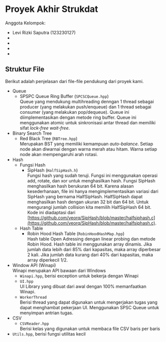 # Proyek Akhir Strukdat

Anggota Kelompok:

- Levi Rizki Saputra (123230127)
-
-
-
-

## Struktur File

Berikut adalah penjelasan dari file-file pendukung dari proyek kami.

- Queue
  - SPSPC Queue Ring Buffer (`SPCSCQueue.hpp`)  
    Queue yang mendukung multihreading denngan 1 thread sebagai producer (yang melakukan push/enqueue)
    dan 1 thread sebagai consumer (yang melakukan pop/dequeue). Queue ini diimplementasikan dengan metode
    ring buffer. Queue ini menggunakan atomic untuk sinkronisasi antar thread dan memiliki sifat *lock-free* *wait-free*.
- Binary Search Tree
  - Red Black Tree (`RBTree.hpp`)  
    Merupakan BST yang memiliki kemampuan *auto-balance*. Setiap node akan diwarnai dengan warna merah atau hitam. Warna setiap node akan mempengaruhi arah rotasi.
- Hash
  - Fungsi Hash
    - SipHash (`HalfSipHash.h`)  
      Fungsi hash yang sudah teruji. Fungsi ini menggunakan operasi add, rotate, dan xor untuk menghasilkan hash. Fungsi SipHash menghasilkan hash berukuran 64 bit. Karena alasan kesederhanaan, file ini hanya mengimplementasikan variasi dari SipHash yang bernama HalfSipHash. HalfSipHash dapat menghasilkan hash dengan ukuran 32 bit dan 64 bit. Untuk mengurangi jumlah collision kita memilih HalfSipHash 64 bit. Kode ini diadaptasi dari [https://github.com/veorq/SipHash/blob/master/halfsiphash.c](https://github.com/veorq/SipHash/blob/master/halfsiphash.c).
  - Hash Table
    - Robin Hood Hash Table (`RobinHoodHashMap.hpp`)  
      Hash table Open Adressing dengan linear probing dan metode Robin Hood. Hash table ini menggunakan array dinamis. Jika jumlah data lebih dari 85% dari kapasitas, maka array diperbesar 2 kali. Jika jumlah data kurang dari 40% dari kapasitas, maka array diperkecil 1/2.
- Window API (Winapi)  
  Winapi merupakan API bawaan dari Windows  
  - `Winapi.hpp`, berisi exception untuk bekerja dengan Winapi
  - `UI.hpp`  
    UI Library yang dibuat dari awal dengan 100% memanfaatkan Winapi.
  - `WorkerThread`  
    Berisi thread yang dapat digunakan untuk mengerjakan tugas yang dapat menghambat pekerjaan UI. Menggunakan SPSC Queue untuk menyimpan antrian tugas.
- CSV
  - `CSVReader.hpp`  
    Berisi kelas yang digunakan untuk membaca file CSV baris per baris
- `Utils.hpp`, berisi fungsi utilitas kecil